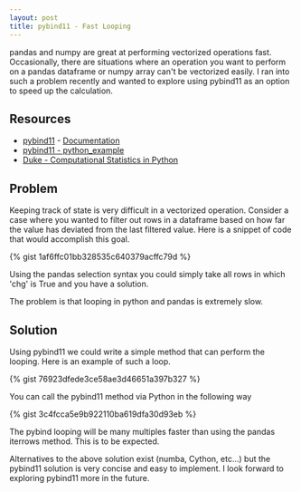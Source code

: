 ```yaml
---
layout: post
title: pybind11 - Fast Looping 
---
```


pandas and numpy are great at performing vectorized operations fast. Occasionally, there are situations where an operation you want to perform on a pandas dataframe or numpy array can't be vectorized easily. I ran into such a problem recently and wanted to explore using pybind11 as an option to speed up the calculation. 

## Resources

* <a href="https://github.com/pybind">pybind11</a> - <a href="http://pybind11.readthedocs.io/en/latest/index.html">Documentation</a>
* <a href="https://github.com/pybind/python_example">pybind11 - python_example</a> 
* <a href="http://people.duke.edu/~ccc14/sta-663-2016/18G_C++_Python_pybind11.html">Duke - Computational Statistics in Python</a>

## Problem

Keeping track of state is very difficult in a vectorized operation. Consider a case where you wanted to filter out rows in a dataframe based on how far the value has deviated from the last filtered value. Here is a snippet of code that would accomplish this goal. 

{% gist 1af6ffc01bb328535c640379acffc79d %}

Using the pandas selection syntax you could simply take all rows in which 'chg' is True and you have a solution.

The problem is that looping in python and pandas is extremely slow.

## Solution

Using pybind11 we could write a simple method that can perform the looping. Here is an example of such a loop.


{% gist 76923dfede3ce58ae3d46651a397b327 %}


You can call the pybind11 method via Python in the following way


{% gist 3c4fcca5e9b922110ba619dfa30d93eb %}

The pybind looping will be many multiples faster than using the pandas iterrows method. This is to be expected.

Alternatives to the above solution exist (numba, Cython, etc...) but the pybind11 solution is very concise and easy to implement. I look forward to exploring pybind11 more in the future.
